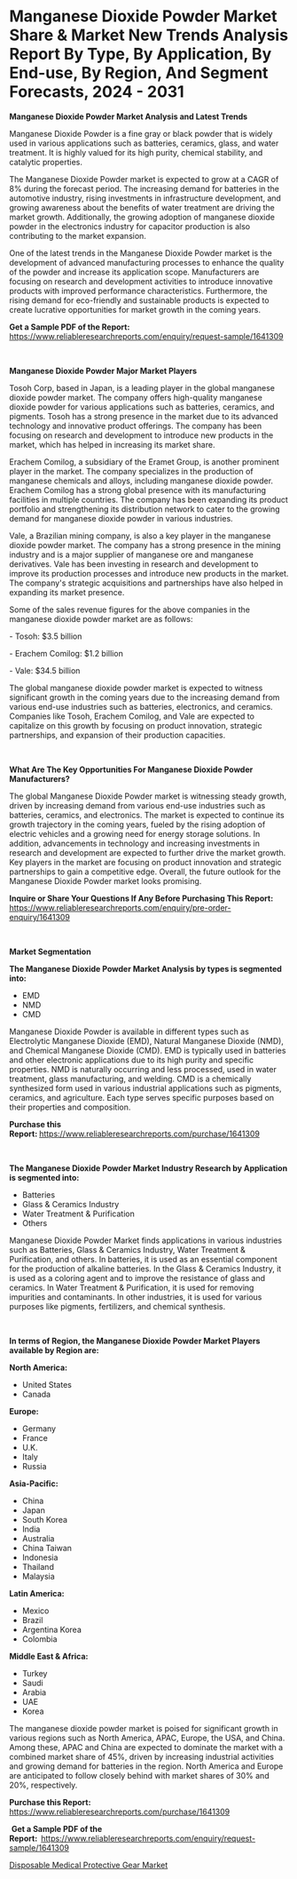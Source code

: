 <p><h1>Manganese Dioxide Powder Market Share & Market New Trends Analysis Report By Type, By Application, By End-use, By Region, And Segment Forecasts, 2024 - 2031</h1></p><p><strong>Manganese Dioxide Powder Market Analysis and Latest Trends</strong></p>
<p><p>Manganese Dioxide Powder is a fine gray or black powder that is widely used in various applications such as batteries, ceramics, glass, and water treatment. It is highly valued for its high purity, chemical stability, and catalytic properties.</p><p>The Manganese Dioxide Powder market is expected to grow at a CAGR of 8% during the forecast period. The increasing demand for batteries in the automotive industry, rising investments in infrastructure development, and growing awareness about the benefits of water treatment are driving the market growth. Additionally, the growing adoption of manganese dioxide powder in the electronics industry for capacitor production is also contributing to the market expansion.</p><p>One of the latest trends in the Manganese Dioxide Powder market is the development of advanced manufacturing processes to enhance the quality of the powder and increase its application scope. Manufacturers are focusing on research and development activities to introduce innovative products with improved performance characteristics. Furthermore, the rising demand for eco-friendly and sustainable products is expected to create lucrative opportunities for market growth in the coming years.</p></p>
<p><strong>Get a Sample PDF of the Report:&nbsp;</strong> <a href="https://www.reliableresearchreports.com/enquiry/request-sample/1641309">https://www.reliableresearchreports.com/enquiry/request-sample/1641309</a></p>
<p>&nbsp;</p>
<p><strong>Manganese Dioxide Powder Major Market Players</strong></p>
<p><p>Tosoh Corp, based in Japan, is a leading player in the global manganese dioxide powder market. The company offers high-quality manganese dioxide powder for various applications such as batteries, ceramics, and pigments. Tosoh has a strong presence in the market due to its advanced technology and innovative product offerings. The company has been focusing on research and development to introduce new products in the market, which has helped in increasing its market share.</p><p>Erachem Comilog, a subsidiary of the Eramet Group, is another prominent player in the market. The company specializes in the production of manganese chemicals and alloys, including manganese dioxide powder. Erachem Comilog has a strong global presence with its manufacturing facilities in multiple countries. The company has been expanding its product portfolio and strengthening its distribution network to cater to the growing demand for manganese dioxide powder in various industries.</p><p>Vale, a Brazilian mining company, is also a key player in the manganese dioxide powder market. The company has a strong presence in the mining industry and is a major supplier of manganese ore and manganese derivatives. Vale has been investing in research and development to improve its production processes and introduce new products in the market. The company's strategic acquisitions and partnerships have also helped in expanding its market presence.</p><p>Some of the sales revenue figures for the above companies in the manganese dioxide powder market are as follows:</p><p>- Tosoh: $3.5 billion</p><p>- Erachem Comilog: $1.2 billion</p><p>- Vale: $34.5 billion</p><p>The global manganese dioxide powder market is expected to witness significant growth in the coming years due to the increasing demand from various end-use industries such as batteries, electronics, and ceramics. Companies like Tosoh, Erachem Comilog, and Vale are expected to capitalize on this growth by focusing on product innovation, strategic partnerships, and expansion of their production capacities.</p></p>
<p>&nbsp;</p>
<p><strong>What Are The Key Opportunities For Manganese Dioxide Powder Manufacturers?</strong></p>
<p><p>The global Manganese Dioxide Powder market is witnessing steady growth, driven by increasing demand from various end-use industries such as batteries, ceramics, and electronics. The market is expected to continue its growth trajectory in the coming years, fueled by the rising adoption of electric vehicles and a growing need for energy storage solutions. In addition, advancements in technology and increasing investments in research and development are expected to further drive the market growth. Key players in the market are focusing on product innovation and strategic partnerships to gain a competitive edge. Overall, the future outlook for the Manganese Dioxide Powder market looks promising.</p></p>
<p><strong>Inquire or Share Your Questions If Any Before Purchasing This Report:</strong> <a href="https://www.reliableresearchreports.com/enquiry/pre-order-enquiry/1641309">https://www.reliableresearchreports.com/enquiry/pre-order-enquiry/1641309</a></p>
<p>&nbsp;</p>
<p><strong>Market Segmentation</strong></p>
<p><strong>The Manganese Dioxide Powder Market Analysis by types is segmented into:</strong></p>
<p><ul><li>EMD</li><li>NMD</li><li>CMD</li></ul></p>
<p><p>Manganese Dioxide Powder is available in different types such as Electrolytic Manganese Dioxide (EMD), Natural Manganese Dioxide (NMD), and Chemical Manganese Dioxide (CMD). EMD is typically used in batteries and other electronic applications due to its high purity and specific properties. NMD is naturally occurring and less processed, used in water treatment, glass manufacturing, and welding. CMD is a chemically synthesized form used in various industrial applications such as pigments, ceramics, and agriculture. Each type serves specific purposes based on their properties and composition.</p></p>
<p><strong>Purchase this Report:&nbsp;</strong><a href="https://www.reliableresearchreports.com/purchase/1641309">https://www.reliableresearchreports.com/purchase/1641309</a></p>
<p>&nbsp;</p>
<p><strong>The Manganese Dioxide Powder Market Industry Research by Application is segmented into:</strong></p>
<p><ul><li>Batteries</li><li>Glass & Ceramics Industry</li><li>Water Treatment & Purification</li><li>Others</li></ul></p>
<p><p>Manganese Dioxide Powder Market finds applications in various industries such as Batteries, Glass & Ceramics Industry, Water Treatment & Purification, and others. In batteries, it is used as an essential component for the production of alkaline batteries. In the Glass & Ceramics Industry, it is used as a coloring agent and to improve the resistance of glass and ceramics. In Water Treatment & Purification, it is used for removing impurities and contaminants. In other industries, it is used for various purposes like pigments, fertilizers, and chemical synthesis.</p></p>
<p>&nbsp;</p>
<p><strong>In terms of Region, the Manganese Dioxide Powder Market Players available by Region are:</strong></p>
<p>
    <p> <strong> North America: </strong>
        <ul>
            <li>United States</li>
            <li>Canada</li>
        </ul>
        </p> 
    <p> <strong> Europe: </strong>
        <ul>
            <li>Germany</li>
            <li>France</li>
            <li>U.K.</li>
            <li>Italy</li>
            <li>Russia</li>
        </ul>
        </p> 
    <p> <strong> Asia-Pacific: </strong>
        <ul>
            <li>China</li>
            <li>Japan</li>
            <li>South Korea</li>
            <li>India</li>
            <li>Australia</li>
            <li>China Taiwan</li>
            <li>Indonesia</li>
            <li>Thailand</li>
            <li>Malaysia</li>
        </ul>
        </p> 
    <p> <strong> Latin America: </strong>
        <ul>
            <li>Mexico</li>
            <li>Brazil</li>
            <li>Argentina Korea</li>
            <li>Colombia</li>
        </ul>
        </p> 
    <p> <strong> Middle East & Africa: </strong>
        <ul>
            <li>Turkey</li>
            <li>Saudi</li>
            <li>Arabia</li>
            <li>UAE</li>
            <li>Korea</li>
        </ul>
    </p>
    </p>
<p><p>The manganese dioxide powder market is poised for significant growth in various regions such as North America, APAC, Europe, the USA, and China. Among these, APAC and China are expected to dominate the market with a combined market share of 45%, driven by increasing industrial activities and growing demand for batteries in the region. North America and Europe are anticipated to follow closely behind with market shares of 30% and 20%, respectively.</p></p>
<p><strong>Purchase this Report: </strong><a href="https://www.reliableresearchreports.com/purchase/1641309">https://www.reliableresearchreports.com/purchase/1641309</a></p>
<p>&nbsp;<strong>Get a Sample PDF of the Report:&nbsp;&nbsp;</strong><a href="https://www.reliableresearchreports.com/enquiry/request-sample/1641309">https://www.reliableresearchreports.com/enquiry/request-sample/1641309</a></p>
<p><strong></strong></p>
<p><p><a href="https://sulfuric-clavicle-d39.notion.site/Disposable-Medical-Protective-Gear-Market-Centers-on-Aspects-such-as-Market-Growth-Market-Share-Ma-af93ae80bf964bc8839c44c0b80a0e44">Disposable Medical Protective Gear Market</a></p></p>